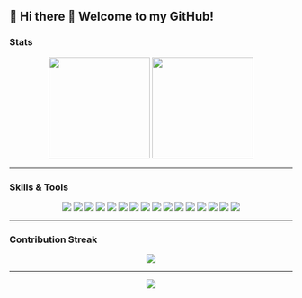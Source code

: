 ## 🚀 Hi there 👋 Welcome to my GitHub!  

### Stats
<div align="center">
  <img height="180px" src="http://github-readme-stats-seven-delta-44.vercel.app/api?username=Ahikl&show_icons=true&theme=transparent&count_private=true&include_all_commits=true&hide=stars,issues,contribs"/>
  <img height="180px" src="http://github-readme-stats-seven-delta-44.vercel.app/api/top-langs/?username=Ahikl&layout=compact&theme=transparent&count_private=true" />
</div>

---

### Skills & Tools  
<div align="center">  
  <img src="https://img.shields.io/badge/Java-%23007396.svg?style=for-the-badge&logo=openjdk&logoColor=white" />  
  <img src="https://img.shields.io/badge/Kotlin-%230095D5.svg?style=for-the-badge&logo=kotlin&logoColor=white" />  
  <img src="https://img.shields.io/badge/Python-%233776AB.svg?style=for-the-badge&logo=python&logoColor=white" />  
  <img src="https://img.shields.io/badge/JavaScript-%23F7DF1E.svg?style=for-the-badge&logo=javascript&logoColor=black" />  
  <img src="https://img.shields.io/badge/Spring-6DB33F?style=for-the-badge&logo=spring&logoColor=white" />
  <img src="https://img.shields.io/badge/MyBatis-%23ED8B00.svg?style=for-the-badge" />
  <img src="https://img.shields.io/badge/MyBatis%20Plus-%23ED8B00.svg?style=for-the-badge" />
  <img src="https://img.shields.io/badge/MySQL-%234479A1.svg?style=for-the-badge&logo=mysql&logoColor=white" />  
  <img src="https://img.shields.io/badge/Redis-%23DC382D.svg?style=for-the-badge&logo=redis&logoColor=white" />  
  <img src="https://img.shields.io/badge/Vue.js-%234FC08D.svg?style=for-the-badge&logo=vue.js&logoColor=white" />  
  <img src="https://img.shields.io/badge/Vite-%23646CFF.svg?style=for-the-badge&logo=vite&logoColor=white" />  
  <img src="https://img.shields.io/badge/Docker-%232496ED.svg?style=for-the-badge&logo=docker&logoColor=white" />  
  <img src="https://img.shields.io/badge/Git-%23F05032.svg?style=for-the-badge&logo=git&logoColor=white" />  
  <img src="https://img.shields.io/badge/GitHub-%23181717.svg?style=for-the-badge&logo=github&logoColor=white" />  
  <img src="https://img.shields.io/badge/Linux-%23FCC624.svg?style=for-the-badge&logo=linux&logoColor=black" />  
  <img src="https://img.shields.io/badge/Nginx-%23009639.svg?style=for-the-badge&logo=nginx&logoColor=white" /> 
</div>  

---

### Contribution Streak  
<div align="center">  
  <img src="http://github-readme-streak-stats.herokuapp.com?user=Ahikl&date_format=M%20j%5B%2C%20Y%5D" />  
</div>  

---

<div align="center">
  <img src="https://github.com/Ahikl/Ahikl/blob/output/github-contribution-grid-snake.svg" />
</div>


